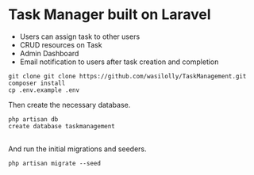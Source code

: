 <h1>Task Manager built on Laravel </h1>
<ul>
    <li>Users can assign task to other users</li>
    <li>CRUD resources on Task</li>
<li>Admin Dashboard</li>
<li>Email notification to users after task creation and completion</li>
 </ul>
 
<div class="snippet-clipboard-content position-relative overflow-auto" data-snippet-clipboard-copy-content="git clone https://github.com/wasilolly/TaskManagement.git 
composer install
cp .env.example .env
">
<pre><code>git clone git clone https://github.com/wasilolly/TaskManagement.git 
composer install
cp .env.example .env
</code></pre>
</div>
<p>Then create the necessary database.</p>
<div class="snippet-clipboard-content position-relative overflow-auto" data-snippet-clipboard-copy-content="php artisan db
create database blog
">
<pre>
<code>php artisan db
create database taskmanagement
</code>
</pre>
</div>
<p>And run the initial migrations and seeders.</p>
<div class="snippet-clipboard-content position-relative overflow-auto" data-snippet-clipboard-copy-content="php artisan migrate --seed
">
<pre><code>php artisan migrate --seed
</code></pre>
</div>
